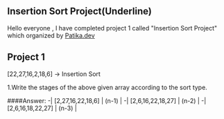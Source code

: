 ## Insertion Sort Project(Underline)

Hello everyone , I have completed project 1 called "Insertion Sort Project" which organized by [Patika.dev](https://www.patika.dev/tr)

## Project 1

[22,27,16,2,18,6] -> Insertion Sort

1.Write the stages of the above given array according to the sort type.

####Answer:
-| [2,27,16,22,18,6] | (n-1) |
-| [2,6,16,22,18,27] | (n-2) |
-| [2,6,16,18,22,27] | (n-3) |

